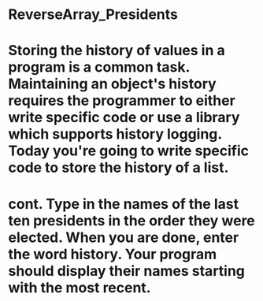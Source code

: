 # ReverseArray_Presidents
# Storing the history of values in a program is a common task. Maintaining an object's history requires the programmer to either write specific code or use a library which supports history logging. Today you're going to write specific code to store the history of a list.
# cont. Type in the names of the last ten presidents in the order they were elected. When you are done, enter the word history. Your program should display their names starting with the most recent.
